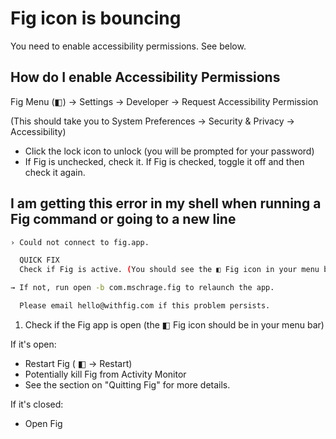 # Fig icon is bouncing

You need to enable accessibility permissions. See below.

## How do I enable Accessibility Permissions

Fig Menu (◧) → Settings → Developer → Request Accessibility Permission

(This should take you to System Preferences → Security & Privacy → Accessibility)

- Click the lock icon to unlock (you will be prompted for your password)
- If Fig is unchecked, check it. If Fig is checked, toggle it off and then check it again.

## I am getting this error in my shell when running a Fig command or going to a new line

```bash
› Could not connect to fig.app.

  QUICK FIX
  Check if Fig is active. (You should see the ◧ Fig icon in your menu bar).

→ If not, run open -b com.mschrage.fig to relaunch the app.

  Please email hello@withfig.com if this problem persists.
```

1. Check if the Fig app is open (the ◧ Fig icon should be in your menu bar)

If it's open:
- Restart Fig ( ◧ → Restart)
- Potentially kill Fig from Activity Monitor
- See the section on "Quitting Fig" for more details.

If it's closed:
- Open Fig